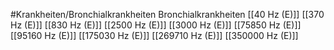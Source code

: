 #Krankheiten/Bronchialkrankheiten
Bronchialkrankheiten
[[40 Hz (E)]]
[[370 Hz (E)]]
[[830 Hz (E)]]
[[2500 Hz (E)]]
[[3000 Hz (E)]]
[[75850 Hz (E)]]
[[95160 Hz (E)]]
[[175030 Hz (E)]]
[[269710 Hz (E)]]
[[350000 Hz (E)]]